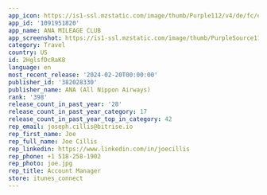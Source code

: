 ```yaml
---
app_icon: https://is1-ssl.mzstatic.com/image/thumb/Purple112/v4/de/fc/ef/defcef6f-d048-9fc0-a30a-bb75e136f6d7/AppIcon-1x_U007ephone-85-220.png/1024x1024bb.png
app_id: '1091951820'
app_name: ANA MILEAGE CLUB
app_screenshot: https://is1-ssl.mzstatic.com/image/thumb/PurpleSource112/v4/8f/56/3c/8f563cdc-50cd-7d03-6c6a-8a924599bb2c/6b474f62-78d8-401d-a1f1-74db09c84400_app_1242_2688_1.png/1242x2688bb.png
category: Travel
country: US
id: 2HglsfDcRaK8
language: en
most_recent_release: '2024-02-20T00:00:00'
publisher_id: '382028330'
publisher_name: ANA (All Nippon Airways)
rank: '398'
release_count_in_past_year: '28'
release_count_in_past_year_category: 17
release_count_in_past_year_top_in_category: 42
rep_email: joseph.cillis@bitrise.io
rep_first_name: Joe
rep_full_name: Joe Cillis
rep_linkedin: https://www.linkedin.com/in/joecillis
rep_phone: +1 518-258-1902
rep_photo: joe.jpg
rep_title: Account Manager
store: itunes_connect
---
```

